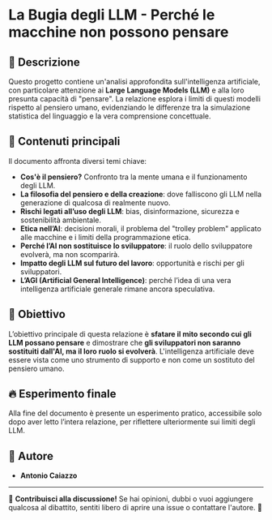 # La Bugia degli LLM - Perché le macchine non possono pensare

## 📖 Descrizione

Questo progetto contiene un'analisi approfondita sull'intelligenza artificiale, con particolare attenzione ai **Large Language Models (LLM)** e alla loro presunta capacità di "pensare". La relazione esplora i limiti di questi modelli rispetto al pensiero umano, evidenziando le differenze tra la simulazione statistica del linguaggio e la vera comprensione concettuale.

## 📑 Contenuti principali

Il documento affronta diversi temi chiave:

- **Cos'è il pensiero?** Confronto tra la mente umana e il funzionamento degli LLM.
- **La filosofia del pensiero e della creazione**: dove falliscono gli LLM nella generazione di qualcosa di realmente nuovo.
- **Rischi legati all’uso degli LLM**: bias, disinformazione, sicurezza e sostenibilità ambientale.
- **Etica nell’AI**: decisioni morali, il problema del "trolley problem" applicato alle macchine e i limiti della programmazione etica.
- **Perché l’AI non sostituisce lo sviluppatore**: il ruolo dello sviluppatore evolverà, ma non scomparirà.
- **Impatto degli LLM sul futuro del lavoro**: opportunità e rischi per gli sviluppatori.
- **L’AGI (Artificial General Intelligence)**: perché l’idea di una vera intelligenza artificiale generale rimane ancora speculativa.

## 🎯 Obiettivo

L’obiettivo principale di questa relazione è **sfatare il mito secondo cui gli LLM possano pensare** e dimostrare che **gli sviluppatori non saranno sostituiti dall'AI, ma il loro ruolo si evolverà**. L'intelligenza artificiale deve essere vista come uno strumento di supporto e non come un sostituto del pensiero umano.

## 🔥 Esperimento finale

Alla fine del documento è presente un esperimento pratico, accessibile solo dopo aver letto l’intera relazione, per riflettere ulteriormente sui limiti degli LLM.

## 📌 Autore

- **Antonio Caiazzo**   

---

📢 **Contribuisci alla discussione!** Se hai opinioni, dubbi o vuoi aggiungere qualcosa al dibattito, sentiti libero di aprire una issue o contattare l'autore. 🚀
